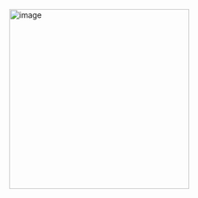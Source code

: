 <img width="324" alt="image" src="https://user-images.githubusercontent.com/112073381/208298807-aad9b12c-983a-4756-9a23-b79c368acf4a.png">
